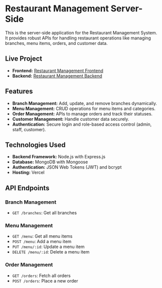 # Restaurant Management Server-Side  

This is the server-side application for the Restaurant Management System. It provides robust APIs for handling restaurant operations like managing branches, menu items, orders, and customer data.  

## Live Project  
- **Frontend:** [Restaurant Management Frontend](https://restaurant-management-caeb2.web.app/)  
- **Backend:** [Restaurant Management Backend](https://restaurant-management-server-side-wheat.vercel.app/)  

## Features  
- **Branch Management:** Add, update, and remove branches dynamically.  
- **Menu Management:** CRUD operations for menu items and categories.  
- **Order Management:** APIs to manage orders and track their statuses.  
- **Customer Management:** Handle customer data securely.  
- **Authentication:** Secure login and role-based access control (admin, staff, customer).  

## Technologies Used  
- **Backend Framework:** Node.js with Express.js  
- **Database:** MongoDB with Mongoose  
- **Authentication:** JSON Web Tokens (JWT) and bcrypt  
- **Hosting:** Vercel  

## API Endpoints  
### Branch Management  
- `GET /branches`: Get all branches  


### Menu Management  
- `GET /menu`: Get all menu items  
- `POST /menu`: Add a menu item  
- `PUT /menu/:id`: Update a menu item  
- `DELETE /menu/:id`: Delete a menu item  

### Order Management  
- `GET /orders`: Fetch all orders  
- `POST /orders`: Place a new order  





